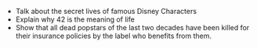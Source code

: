 - Talk about the secret lives of famous Disney Characters
- Explain why 42 is the meaning of life
- Show that all dead popstars of the last two decades have been killed for their insurance policies by the label who benefits from them.
